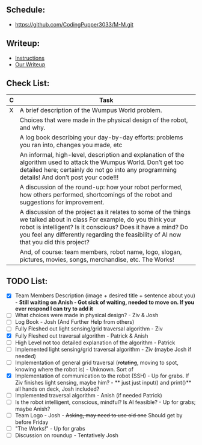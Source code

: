 ## Schedule:
* https://github.com/CodingPupper3033/M-M.git

## Writeup:
* [Instructions](https://homepages.hass.rpi.edu/heuveb/Teaching/M&M/WumpusWorld/RobotWriteup19.pdf)
* [Our Writeup](https://docs.google.com/document/d/1CogqTBDX6T_T8rmJduV3WPQfqCB1ckFXHIBXkuGI9A0/edit?usp=sharing)


## Check List:
| C   | Task                                                                                                                                                                                                                                                                           |
|-----|--------------------------------------------------------------------------------------------------------------------------------------------------------------------------------------------------------------------------------------------------------------------------------|
| X   | A brief description of the Wumpus World problem.                                                                                                                                                                                                                               |
|     | Choices that were made in the physical design of the robot, and why.                                                                                                                                                                                                           |
|     | A log book describing your day-by-day efforts: problems you ran into, changes you made, etc                                                                                                                                                                                    |                                                                   |
|     | An informal, high-level, description and explanation of the algorithm used to attack the Wumpus World. Don’t get too detailed here; certainly do not go into any programming details! And don’t post your code!!!                                                              |
|     | A discussion of the round-up: how your robot performed, how others performed, shortcomings of the robot and suggestions for improvement.                                                                                                                                       |
|     | A discussion of the project as it relates to some of the things we talked about in class For example, do you think your robot is intelligent? Is it conscious? Does it have a mind? Do you feel any differently regarding the feasibility of AI now that you did this project? |
|     | And, of course: team members, robot name, logo, slogan, pictures, movies, songs, merchandise, etc. The Works!                                                                                                                                                                  |

## TODO List:

- [x] Team Members Description (image + desired title + sentence about you) - **Still waiting on Anish - Got sick of
  waiting, needed to move on. If you ever respond I can try to add it**
- [ ] What choices were made in physical design? - Ziv & Josh
- [ ] Log Book - Josh (And Further Help from others)
- [ ] Fully Fleshed out light sensing/grid traversal algorithm - Ziv
- [x] Fully Fleshed out traversal algorithm - Patrick & Anish
- [ ] High Level not too detailed explanation of the algorithm - Patrick
- [ ] Implemented light sensing/grid traversal algorithm - Ziv (maybe Josh if needed)
- [ ] Implementation of general grid traversal (~~rotating~~, moving to spot, knowing where the robot is) - Unknown.
  Sort of
- [x] Implementation of communication to the robot (SSH) - Up for grabs. If Ziv finishes light sensing, maybe him? - **
  just just input() and print()**
  all hands on deck, Josh included?
- [ ] Implemented traversal algorithm - Anish (if needed Patrick)
- [ ] Is the robot intelligent, conscious, mindful? Is AI feasible? - Up for grabs; maybe Anish?
- [ ] Team Logo - Josh - ~~Asking, may need to use old one~~ Should get by before Friday
- [ ] "The Works!" - Up for grabs
- [ ] Discussion on roundup - Tentatively Josh